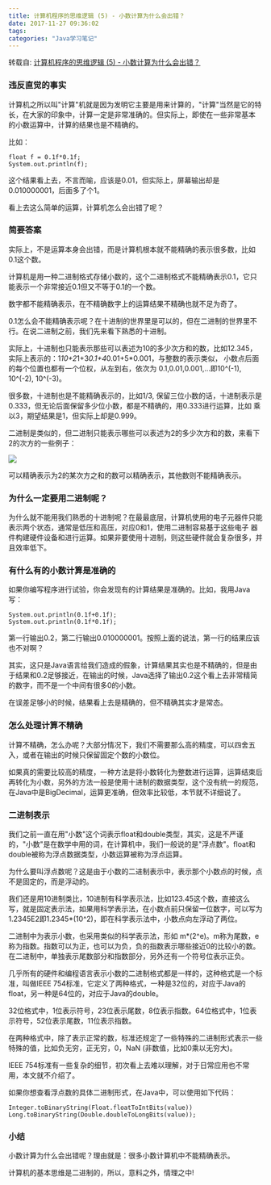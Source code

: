```yaml
---
title: 计算机程序的思维逻辑 (5) - 小数计算为什么会出错？
date: 2017-11-27 09:36:02
tags:
categories: "Java学习笔记"
---
```


转载自: [计算机程序的思维逻辑 (5) - 小数计算为什么会出错？](http://www.cnblogs.com/swiftma/p/5411413.html)

### 违反直觉的事实

计算机之所以叫"计算"机就是因为发明它主要是用来计算的，"计算"当然是它的特长，在大家的印象中，计算一定是非常准确的。但实际上，即使在一些非常基本
的小数运算中，计算的结果也是不精确的。

比如：

```
float f = 0.1f*0.1f;
System.out.println(f);
```

这个结果看上去，不言而喻，应该是0.01，但实际上，屏幕输出却是0.010000001，后面多了个1。

看上去这么简单的运算，计算机怎么会出错了呢？

<!--more-->

### 简要答案

实际上，不是运算本身会出错，而是计算机根本就不能精确的表示很多数，比如0.1这个数。

计算机是用一种二进制格式存储小数的，这个二进制格式不能精确表示0.1，它只能表示一个非常接近0.1但又不等于0.1的一个数。

数字都不能精确表示，在不精确数字上的运算结果不精确也就不足为奇了。

0.1怎么会不能精确表示呢？在十进制的世界里是可以的，但在二进制的世界里不行。在说二进制之前，我们先来看下熟悉的十进制。

实际上，十进制也只能表示那些可以表述为10的多少次方和的数，比如12.345，实际上表示的：1*10+2*1+3*0.1+4*0.01+5*0.001，与整数的表示类似，
小数点后面的每个位置也都有一个位权，从左到右，依次为 0.1,0.01,0.001,...即10^(-1), 10^(-2), 10^(-3)。

很多数，十进制也是不能精确表示的，比如1/3, 保留三位小数的话，十进制表示是0.333，但无论后面保留多少位小数，都是不精确的，用0.333进行运算，比如
乘以3，期望结果是1，但实际上却是0.999。

二进制是类似的，但二进制只能表示哪些可以表述为2的多少次方和的数，来看下2的次方的一些例子：

![](/images/catgories/java/022/floating_number.png)

可以精确表示为2的某次方之和的数可以精确表示，其他数则不能精确表示。

### 为什么一定要用二进制呢？

为什么就不能用我们熟悉的十进制呢？在最最底层，计算机使用的电子元器件只能表示两个状态，通常是低压和高压，对应0和1，使用二进制容易基于这些电子
器件构建硬件设备和进行运算。如果非要使用十进制，则这些硬件就会复杂很多，并且效率低下。

### 有什么有的小数计算是准确的

如果你编写程序进行试验，你会发现有的计算结果是准确的。比如，我用Java写：

```
System.out.println(0.1f+0.1f); 
System.out.println(0.1f*0.1f);
```

第一行输出0.2，第二行输出0.010000001。按照上面的说法，第一行的结果应该也不对啊？

其实，这只是Java语言给我们造成的假象，计算结果其实也是不精确的，但是由于结果和0.2足够接近，在输出的时候，Java选择了输出0.2这个看上去非常精简
的数字，而不是一个中间有很多0的小数。

在误差足够小的时候，结果看上去是精确的，但不精确其实才是常态。

### 怎么处理计算不精确

计算不精确，怎么办呢？大部分情况下，我们不需要那么高的精度，可以四舍五入，或者在输出的时候只保留固定个数的小数位。

如果真的需要比较高的精度，一种方法是将小数转化为整数进行运算，运算结束后再转化为小数，另外的方法一般是使用十进制的数据类型，这个没有统一的规范，
在Java中是BigDecimal，运算更准确，但效率比较低，本节就不详细说了。

### 二进制表示

我们之前一直在用"小数"这个词表示float和double类型，其实，这是不严谨的，"小数"是在数学中用的词，在计算机中，我们一般说的是"浮点数"。float和
double被称为浮点数据类型，小数运算被称为浮点运算。

为什么要叫浮点数呢？这是由于小数的二进制表示中，表示那个小数点的时候，点不是固定的，而是浮动的。

我们还是用10进制类比，10进制有科学表示法，比如123.45这个数，直接这么写，就是固定表示法，如果用科学表示法，在小数点前只保留一位数字，可以写为
1.2345E2即1.2345*(10^2)，即在科学表示法中，小数点向左浮动了两位。

二进制中为表示小数，也采用类似的科学表示法，形如 m*(2^e)。m称为尾数，e称为指数。指数可以为正，也可以为负，负的指数表示哪些接近0的比较小的数。
在二进制中，单独表示尾数部分和指数部分，另外还有一个符号位表示正负。

几乎所有的硬件和编程语言表示小数的二进制格式都是一样的，这种格式是一个标准，叫做IEEE 754标准，它定义了两种格式，一种是32位的，对应于Java的
float，另一种是64位的，对应于Java的double。

32位格式中，1位表示符号，23位表示尾数，8位表示指数。64位格式中，1位表示符号，52位表示尾数，11位表示指数。

在两种格式中，除了表示正常的数，标准还规定了一些特殊的二进制形式表示一些特殊的值，比如负无穷，正无穷，0，NaN (非数值，比如0乘以无穷大)。

IEEE 754标准有一些复杂的细节，初次看上去难以理解，对于日常应用也不常用，本文就不介绍了。

如果你想查看浮点数的具体二进制形式，在Java中，可以使用如下代码：

```
Integer.toBinaryString(Float.floatToIntBits(value))
Long.toBinaryString(Double.doubleToLongBits(value));
```

### 小结
    
小数计算为什么会出错呢？理由就是：很多小数计算机中不能精确表示。

计算机的基本思维是二进制的，所以，意料之外，情理之中!